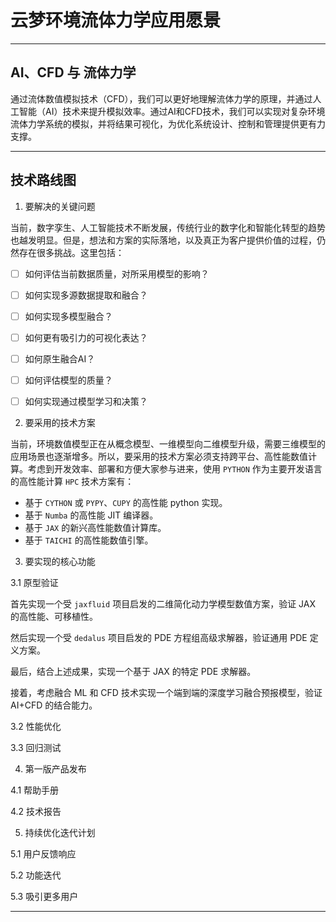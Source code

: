 # 云梦环境流体力学应用愿景


------

## AI、CFD 与 流体力学

通过流体数值模拟技术（CFD），我们可以更好地理解流体力学的原理，并通过人工智能（AI）技术来提升模拟效率。通过AI和CFD技术，我们可以实现对复杂环境流体力学系统的模拟，并将结果可视化，为优化系统设计、控制和管理提供更有力支撑。


------

## 技术路线图

1. 要解决的关键问题

当前，数字孪生、人工智能技术不断发展，传统行业的数字化和智能化转型的趋势也越发明显。但是，想法和方案的实际落地，以及真正为客户提供价值的过程，仍然存在很多挑战。这里包括：

- [ ] 如何评估当前数据质量，对所采用模型的影响？
- [ ] 如何实现多源数据提取和融合？
- [ ] 如何实现多模型融合？
- [ ] 如何更有吸引力的可视化表达？
- [ ] 如何原生融合AI？
- [ ] 如何评估模型的质量？
- [ ] 如何实现通过模型学习和决策？


2. 要采用的技术方案

当前，环境数值模型正在从概念模型、一维模型向二维模型升级，需要三维模型的应用场景也逐渐增多。所以，要采用的技术方案必须支持跨平台、高性能数值计算。考虑到开发效率、部署和方便大家参与进来，使用 `PYTHON` 作为主要开发语言的高性能计算 `HPC` 技术方案有：

- 基于 `CYTHON` 或 `PYPY`、`CUPY` 的高性能 python 实现。
- 基于 `Numba` 的高性能 JIT 编译器。
- 基于 `JAX` 的新兴高性能数值计算库。
- 基于 `TAICHI` 的高性能数值引擎。


3. 要实现的核心功能

3.1 原型验证

首先实现一个受 `jaxfluid` 项目启发的二维简化动力学模型数值方案，验证 JAX 的高性能、可移植性。

然后实现一个受 `dedalus` 项目启发的 PDE 方程组高级求解器，验证通用 PDE 定义方案。

最后，结合上述成果，实现一个基于 JAX 的特定 PDE 求解器。

接着，考虑融合 ML 和 CFD 技术实现一个端到端的深度学习融合预报模型，验证 AI+CFD 的结合能力。

3.2 性能优化

3.3 回归测试


4. 第一版产品发布

4.1 帮助手册

4.2 技术报告


5. 持续优化迭代计划

5.1 用户反馈响应

5.2 功能迭代

5.3 吸引更多用户

------
